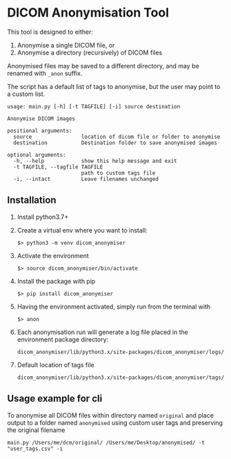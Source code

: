 # DICOM Anonymisation Tool

This tool is designed to either:

1. Anonymise a single DICOM file, or
2. Anonymise a directory (recursively) of DICOM files

Anonymised files may be saved to a different directory, and may be renamed with `_anon` suffix.

The script has a default list of tags to anonymise, but the user may point to a custom list.

```
usage: main.py [-h] [-t TAGFILE] [-i] source destination

Anonymise DICOM images

positional arguments:
  source                location of dicom file or folder to anonymise
  destination           Destination folder to save anonymised images

optional arguments:
  -h, --help            show this help message and exit
  -t TAGFILE, --tagfile TAGFILE
                        path to custom tags file
  -i, --intact          Leave filenames unchanged
```


## Installation

1. Install python3.7+
2. Create a virtual env where you want to install:

    ```
    $> python3 -m venv dicom_anonymiser
    ```

3. Activate the environment

    ```
    $> source dicom_anonymiser/bin/activate
    ```

4. Install the package with pip

     ```
    $> pip install dicom_anonymiser
     ```

5. Having the environment activated, simply run from the terminal with

     ```
     $> anon
     ```

6. Each anonymisation run will generate a log file placed in the environment package directory:

     ```
     dicom_anonymiser/lib/python3.x/site-packages/dicom_anonymiser/logs/
     ```
     
7. Default location of tags file
     
     ```
     dicom_anonymiser/lib/python3.x/site-packages/dicom_anonymiser/tags/
     ```    
     
## Usage example for cli

To anonymise all DICOM files within directory named `original` and place output to 
a folder named `anonymised` using custom user tags and preserving the original filename

```
main.py /Users/me/dcm/original/ /Users/me/Desktop/anonymised/ -t "user_tags.csv" -i
```




